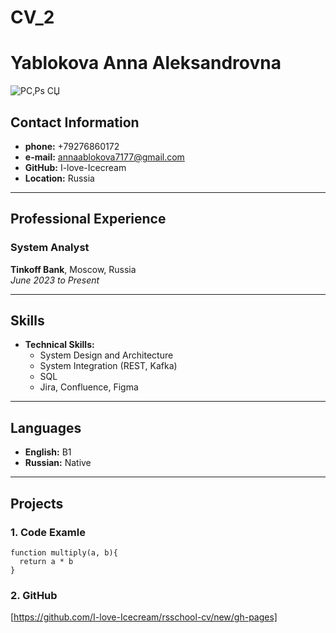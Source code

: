 # CV_2

# **Yablokova Anna Aleksandrovna**

![Р­С‚Рѕ СЏ](https://encrypted-tbn0.gstatic.com/images?q=tbn:ANd9GcRAmiER7BqGJ4Zcoq4XtV-s7U1LFndV3aoGgg&s)
## **Contact Information**

- **phone:** +79276860172
- **e-mail:** annaablokova7177@gmail.com
- **GitHub:** I-love-Icecream
- **Location:** Russia
---

## **Professional Experience**

### **System Analyst**
**Tinkoff Bank**, Moscow, Russia  
*June 2023 to Present*

---

## **Skills**

- **Technical Skills:**
  - System Design and Architecture
  - System Integration (REST, Kafka)
  - SQL
  - Jira, Confluence, Figma

---

## **Languages**

- **English:** B1
- **Russian:** Native

---

## **Projects**

### **1. Code Examle**
```
function multiply(a, b){
  return a * b
}
```
### **2. GitHub**
[https://github.com/I-love-Icecream/rsschool-cv/new/gh-pages]